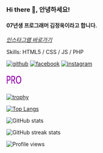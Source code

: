 ### Hi there 👋, 안녕하세요!
#### 07년생 프로그래머 김정욱이라고 합니다.
[*인스타그램 바로가기*](https://www.instagram.com/ntfnd_707)

Skills: HTML5 / CSS / JS / PHP

[<img src='https://cdn.jsdelivr.net/npm/simple-icons@3.0.1/icons/github.svg' alt='github' height='40'>](https://github.com/rlawjddnr0523)  [<img src='https://cdn.jsdelivr.net/npm/simple-icons@3.0.1/icons/facebook.svg' alt='facebook' height='40'>](https://www.facebook.com/바나나)  [<img src='https://cdn.jsdelivr.net/npm/simple-icons@3.0.1/icons/instagram.svg' alt='instagram' height='40'>](https://www.instagram.com/frozen_peach_07/)  

<a href='https://github.com/pricing'><img src='https://raw.githubusercontent.com/acervenky/animated-github-badges/master/assets/pro.gif' width='40' height='40'></a> 

[![trophy](https://github-profile-trophy.vercel.app/?username=rlawjddnr0523)](https://github.com/ryo-ma/github-profile-trophy)

[![Top Langs](https://github-readme-stats.vercel.app/api/top-langs/?username=rlawjddnr0523)](https://github.com/anuraghazra/github-readme-stats)

![GitHub stats](https://github-readme-stats.vercel.app/api?username=rlawjddnr0523&show_icons=true)  

![GitHub streak stats](https://github-readme-streak-stats.herokuapp.com/?user=rlawjddnr0523)  

![Profile views](https://gpvc.arturio.dev/rlawjddnr0523)  
